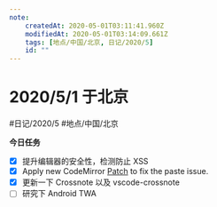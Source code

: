 ```yaml
---
note:
    createdAt: 2020-05-01T03:11:41.960Z
    modifiedAt: 2020-05-01T03:14:09.661Z
    tags: [地点/中国/北京, 日记/2020/5]
    id: ""
---
```

# 2020/5/1 于北京
#日记/2020/5 #地点/中国/北京 
<!-- @crossnote.comment "id":"4c3b6a36-a255-420e-8fcd-08ccc0be332f" -->  
**今日任务**
* [x] 提升编辑器的安全性，检测防止 XSS
* [x] Apply new CodeMirror [Patch](https://github.com/codemirror/CodeMirror/commit/c41dec13675da74fb575006a502d7daee6abdafe) to fix the paste issue.
* [x] 更新一下 Crossnote 以及 vscode-crossnote
* [ ] 研究下 Android TWA
<!-- @timer "date":"Fri May 01 2020 11:12:20 GMT+0800 (China Standard Time)" -->
